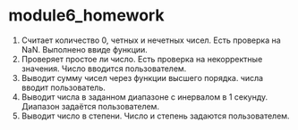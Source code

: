 # module6_homework
1) Считает количество 0, четных и нечетных чисел. Есть проверка на NaN. Выполнено ввиде функции.
2) Проверяет простое ли число. Есть проверка на некорректные значения. Число вводится пользователем.
3) Выводит сумму чисел через функции высшего порядка. числа вводит пользователь.
4) Выводит числа в заданном диапазоне с инервалом в 1 секунду. Диапазон задаётся пользователем.
5) Выводит число в степени. Число и степень задаются пользователем.
